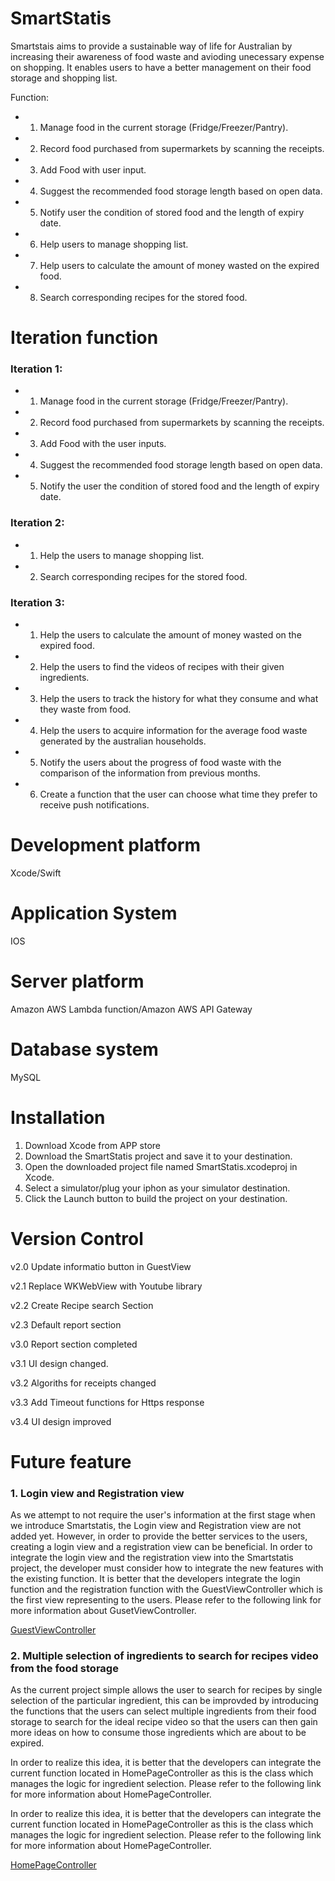 # SmartStatis
  Smartstais aims to provide a sustainable way of life for Australian by increasing their awareness of food waste and avioding unecessary expense on shopping. It enables users to have a better management on their food storage and shopping list.

Function:

* 1. Manage food in the current storage (Fridge/Freezer/Pantry).
* 2. Record food purchased from supermarkets by scanning the receipts.
* 3. Add Food with user input.
* 4. Suggest the recommended food storage length based on open data.
* 5. Notify user the condition of stored food and the length of expiry date.
* 6. Help users to manage shopping list.
* 7. Help users to calculate the amount of money wasted on the expired food.
* 8. Search corresponding recipes for the stored food.
# Iteration function
### Iteration 1: 

  * 1. Manage food in the current storage (Fridge/Freezer/Pantry).
  
  * 2. Record food purchased from supermarkets by scanning the receipts.
  
  * 3. Add Food with the user inputs.
  
  * 4. Suggest the recommended food storage length based on open data. 
   
  * 5. Notify the user the condition of stored food and the length of expiry date.
   
  
### Iteration 2:

  * 1. Help the users to manage shopping list.
  
  * 2. Search corresponding recipes for the stored food.
   
  
### Iteration 3:

  * 1. Help the users to calculate the amount of money wasted on the expired food.
   
  * 2. Help the users to find the videos of recipes with their given ingredients.
   
  * 3. Help the users to track the history for what they consume and what they waste from food.
   
  * 4. Help the users to acquire information for the average food waste generated by the australian households.
   
  * 5. Notify the users about the progress of food waste with the comparison of the information from previous months.
   
  * 6. Create a function that the user can choose what time they prefer to receive push notifications.
  
# Development platform
  Xcode/Swift
# Application System
  IOS
# Server platform
  Amazon AWS Lambda function/Amazon AWS API Gateway
# Database system
  MySQL
# Installation 
  1. Download Xcode from APP store
  2. Download the SmartStatis project and save it to your destination.
  3. Open the downloaded project file named SmartStatis.xcodeproj in Xcode.
  4. Select a simulator/plug your iphon as your simulator destination.
  5. Click the Launch button to build the project on your destination.
# Version Control
  v2.0 Update informatio button in GuestView
  
  v2.1 Replace WKWebView with Youtube library
  
  v2.2 Create Recipe search Section
  
  v2.3 Default report section
  
  v3.0 Report section completed
  
  v3.1 UI design changed.
  
  v3.2 Algoriths for receipts changed

  v3.3 Add Timeout functions for Https response
  
  v3.4 UI design improved
# Future feature

  ### 1. Login view and Registration view
  
  As we attempt to not require the user's information at the first stage when we introduce Smartstatis, the Login view and Registration view are not added yet. However, in order to provide the better services to the users, creating a login view and a registration view can be beneficial. In order to integrate the login view and the registration view into the Smartstatis project, the developer must consider how to integrate the new features with the existing function. It is better that the developers integrate the login function and the registration function with the GuestViewController which is the first view representing to the users. Please refer to the following link for more information about GusetViewController.

[GuestViewController](https://github.com/ta9-genx-leader/SmartStatis/blob/master/Final/SmartStatis/SmartStatis/Main/GuestViewController.swift)

### 2. Multiple selection of ingredients to search for recipes video from the food storage
As the current project simple allows the user to search for recipes by single selection of the particular ingredient, this can be improvded by introducing the functions that the users can select multiple ingredients from their food storage to search for the ideal recipe video so that the users can then gain more ideas on how to consume those ingredients which are about to be expired.

In order to realize this idea, it is better that the developers can integrate the current function located in HomePageController as this is the class which manages the logic for ingredient selection. Please refer to the following link for more information about HomePageController.

In order to realize this idea, it is better that the developers can integrate the current function located in HomePageController as this is the class which manages the logic for ingredient selection. Please refer to the following link for more information about HomePageController.

[HomePageController](https://github.com/ta9-genx-leader/SmartStatis/blob/master/Final/SmartStatis/SmartStatis/Main/HomePageController.swift)

